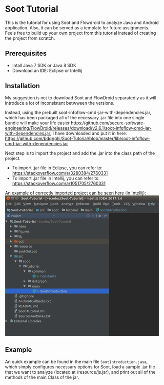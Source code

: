 # Soot Tutorial
This is the tutorial for using Soot and Flowdroid to analyze Java and Android application. Also, it can be served as a template for future assignments. Feels free to build up your own project from this tutorial instead of creating the project from scratch.


## Prerequisites
- Intall Java 7 SDK or Java 8 SDK
- Download an IDE: Eclipse or Intellij

## Installation

My suggestion is not to download Soot and FlowDroid separatedly as it will introduce a lot of inconsistent betwween the versions.

Instead, using the prebuilt soot-infoflow-cmd-jar-with-dependencies.jar, which has been packaged all of the necessary .jar file into one single bundle will make your life easier https://github.com/secure-software-engineering/FlowDroid/releases/download/v2.6.1/soot-infoflow-cmd-jar-with-dependencies.jar, I have downloaded and put it in here: https://github.com/bdqnghi/Soot-Tutorial/blob/master/lib/soot-infoflow-cmd-jar-with-dependencies.jar

Next step is to import the project and add the .jar into the class path of the project. 
- To import .jar file in Eclipse, you can refer to: https://stackoverflow.com/a/3280384/2760331 
- To import .jar file in Intellij, you can refer to: https://stackoverflow.com/a/1051705/2760331

An example of correctly imported project can be seen here (in Intellij):
![alt text](/figures/project.png)


## Example

An quick example can be found in the main file ```SootIntroduction.java```, which simply configures necessary options for Soot, load a sample .jar file that we want to analyze (located at /resource/js.jar), and print out all of the methods of the main Class of the jar.
